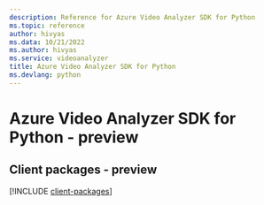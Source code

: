 ```yaml
---
description: Reference for Azure Video Analyzer SDK for Python
ms.topic: reference
author: hivyas
ms.data: 10/21/2022
ms.author: hivyas
ms.service: videoanalyzer
title: Azure Video Analyzer SDK for Python
ms.devlang: python
---
```

# Azure Video Analyzer SDK for Python - preview

## Client packages - preview
[!INCLUDE [client-packages](video-analyzer-client-index.md)]